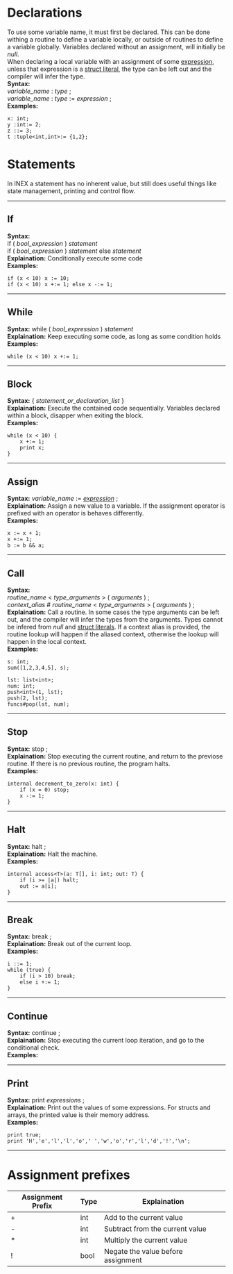 # Declarations
To use some variable name, it must first be declared. This can be done withing a routine to define a variable locally, or outside of routines to define a variable globally. Variables declared without an assignment, will initially be _null_. <br>
When declaring a local variable with an assignment of some [expression](Expressions.md), unless that expression is a [struct literal](Expressions.md#structliteral), the type can be left out and the compiler will infer the type.
<br>
**Syntax:** <br>_variable_name_ : _type_ ;  <br>  _variable_name_ : _type_ := _expression_ ;
<br>
**Examples:**
```
x: int;
y :int:= 2;
z ::= 3;
t :tuple<int,int>:= {1,2};
```

# Statements
In INEX a statement has no inherent value, but still does useful things like state management, printing and control flow. 
___
## If
**Syntax:** <br> if ( _bool_expression_ ) _statement_ <br> if ( _bool_expression_ ) _statement_ else _statement_
<br>
**Explaination:** Conditionally execute some code
<br>
**Examples:**
```
if (x < 10) x := 10;
if (x < 10) x +:= 1; else x -:= 1; 
```
___
## While
**Syntax:** while ( _bool_expression_ ) _statement_
<br>
**Explaination:** Keep executing some code, as long as some condition holds
<br>
**Examples:**
```
while (x < 10) x +:= 1;
```
___
## Block
**Syntax:** { _statement_or_declaration_list_ }
<br>
**Explaination:** Execute the contained code sequentially. Variables declared within a block, disapper when exiting the block.
<br>
**Examples:**
```
while (x < 10) {
    x +:= 1;
    print x;
} 
```
___
## Assign
**Syntax:** _variable_name_ := [_expression_](Expressions.md) ;
<br>
**Explaination:** Assign a new value to a variable. If the assignment operator is prefixed with an operator is behaves differently.
<br>
**Examples:**
```
x := x + 1;
x +:= 1;
b := b && a;
```
___
## Call
**Syntax:**
<br>
 _routine_name_ < _type_arguments_ > ( _arguments_ ) ;
<br>
 _context_alias_ # _routine_name_ < _type_arguments_ > ( _arguments_ ) ;
<br>
**Explaination:** Call a routine. In some cases the type arguments can be left out, and the compiler will infer the types from the arguments. Types cannot be infered from _null_ and [struct literals](Expressions.md#structliteral). If a context alias is provided, the routine lookup will happen if the aliased context, otherwise the lookup will happen in the local context.
<br>
**Examples:**
```
s: int;
sum([1,2,3,4,5], s);

lst: list<int>;
num: int;
push<int>(1, lst);
push(2, lst);
funcs#pop(lst, num);
```
___
## Stop
**Syntax:** stop ;
<br>
**Explaination:** Stop executing the current routine, and return to the previose routine. If there is no previous routine, the program halts. 
<br>
**Examples:**
```
internal decrement_to_zero(x: int) {
    if (x = 0) stop;
    x -:= 1;
}
```
___
## Halt
**Syntax:** halt ;
<br>
**Explaination:** Halt the machine.
<br>
**Examples:**
```
internal access<T>(a: T[], i: int; out: T) {
    if (i >= |a|) halt;
    out := a[i];
}
```
___
## Break
**Syntax:** break ;
<br>
**Explaination:** Break out of the current loop.
<br>
**Examples:** 
```
i ::= 1;
while (true) {
    if (i > 10) break;
    else i +:= 1;
}
```
___
## Continue
**Syntax:** continue ;
<br>
**Explaination:** Stop executing the current loop iteration, and go to the conditional check.
<br>
**Examples:**
___
## Print
**Syntax:** print _expressions_ ;
<br>
**Explaination:** Print out the values of some expressions. For structs and arrays, the printed value is their memory address.
<br>
**Examples:**
```
print true;
print 'H','e','l','l','o',' ','w','o','r','l','d','!','\n';
```
___

# Assignment prefixes
| Assignment Prefix | Type | Explaination |
| --- | --- | --- | 
| + | int | Add to the current value |
| - | int | Subtract from the current value |
| * | int | Multiply the current value |
| ! | bool | Negate the value before assignment |